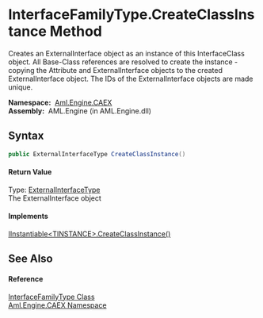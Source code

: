 InterfaceFamilyType.CreateClassInstance Method
==============================================
Creates an ExternalInterface object as an instance of this InterfaceClass object. All Base-Class references are resolved to create the instance - copying the Attribute and ExternalInterface objects to the created ExternalInterface object. The IDs of the ExternalInterface objects are made unique.

  **Namespace:**  [Aml.Engine.CAEX][1]  
  **Assembly:**  AML.Engine (in AML.Engine.dll)

Syntax
------

```csharp
public ExternalInterfaceType CreateClassInstance()
```

#### Return Value
Type: [ExternalInterfaceType][2]  
The ExternalInterface object
#### Implements
[IInstantiable&lt;TINSTANCE>.CreateClassInstance()][3]  


See Also
--------

#### Reference
[InterfaceFamilyType Class][4]  
[Aml.Engine.CAEX Namespace][1]  

[1]: ../README.md
[2]: ../ExternalInterfaceType/README.md
[3]: ../IInstantiable_1/CreateClassInstance.md
[4]: README.md
[5]: https://www.automationml.org
[6]: ../../icons/logoShade.png